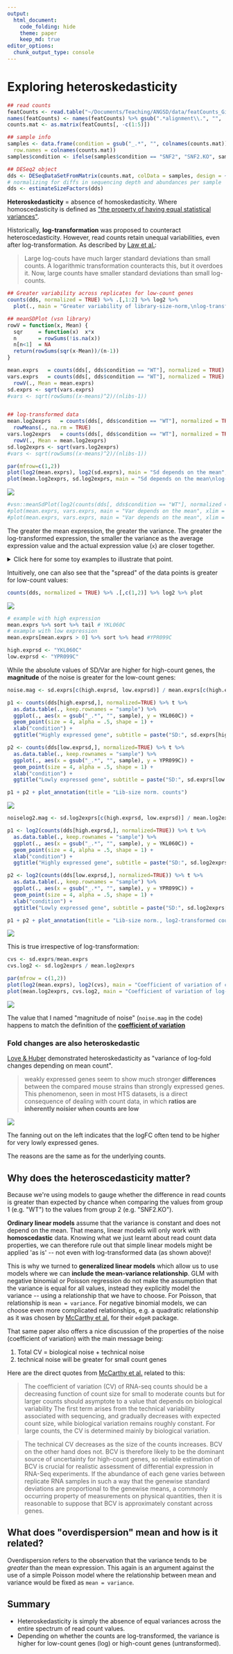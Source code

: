 ```yaml
---
output:
  html_document:
    code_folding: hide
    theme: paper
    keep_md: true
editor_options: 
  chunk_output_type: console
---
```


# Exploring heteroskedasticity






```r
## read counts
featCounts <- read.table("~/Documents/Teaching/ANGSD/data/featCounts_Gierlinski_genes.txt", header=TRUE, row.names = 1)
names(featCounts) <- names(featCounts) %>% gsub(".*alignment\\.", "", .) %>% gsub("_Aligned.*", "",.)
counts.mat <- as.matrix(featCounts[, -c(1:5)])

## sample info
samples <- data.frame(condition = gsub("_.*", "", colnames(counts.mat)),
  row.names = colnames(counts.mat))
samples$condition <- ifelse(samples$condition == "SNF2", "SNF2.KO", samples$condition)

## DESeq2 object
dds <- DESeqDataSetFromMatrix(counts.mat, colData = samples, design = ~condition)
# normalizing for diffs in sequencing depth and abundances per sample
dds <- estimateSizeFactors(dds) 
```

**Heteroskedasticity** = absence of homoskedasticity.
Where homoscedasticity is defined as ["the property of having equal statistical variances"](https://www.merriam-webster.com/dictionary/homoscedasticity).

Historically, **log-transformation** was proposed to counteract heteroscedasticity.
However, read counts retain unequal variabilities, even after log-transformation.
As described by [Law et al.](https://genomebiology.biomedcentral.com/articles/10.1186/gb-2014-15-2-r29):

> Large log-couts have much larger standard deviations than small counts.
> A logarithmic transformation counteracts this, but it overdoes it. Now, large counts have smaller standard deviations than small log-counts.


```r
## Greater variability across replicates for low-count genes
counts(dds, normalized = TRUE) %>% .[,1:2] %>% log2 %>% 
  plot(., main = "Greater variability of library-size-norm,\nlog-transformed counts for small count genes")
```


```r
## meanSDPlot (vsn library)
rowV = function(x, Mean) {
  sqr     = function(x)  x*x
  n       = rowSums(!is.na(x))
  n[n<1]  = NA
  return(rowSums(sqr(x-Mean))/(n-1))
}

mean.exprs   = counts(dds[, dds$condition == "WT"], normalized = TRUE) %>% rowMeans(., na.rm = TRUE)
vars.exprs   = counts(dds[, dds$condition == "WT"], normalized = TRUE) %>% 
  rowV(., Mean = mean.exprs)
sd.exprs <- sqrt(vars.exprs)
#vars <- sqrt(rowSums((x-means)^2)/(nlibs-1))


## log-transformed data
mean.log2exprs   = counts(dds[, dds$condition == "WT"], normalized = TRUE) %>% log2 %>%
  rowMeans(., na.rm = TRUE)
vars.log2exprs   = counts(dds[, dds$condition == "WT"], normalized = TRUE) %>% log2 %>%
  rowV(., Mean = mean.log2exprs)
sd.log2exprs <- sqrt(vars.log2exprs)
#vars <- sqrt(rowSums((x-means)^2)/(nlibs-1))

par(mfrow=c(1,2))
plot(log2(mean.exprs), log2(sd.exprs), main = "Sd depends on the mean", cex = .2, lwd = .1)
plot(mean.log2exprs, sd.log2exprs, main = "Sd depends on the mean\nlog-transformed counts", cex = .2, lwd = .1)
```

![](RNA_heteroskedasticity_files/figure-html/unnamed-chunk-3-1.png)<!-- -->

```r
#vsn::meanSdPlot(log2(counts(dds[, dds$condition == "WT"], normalized =TRUE)))
#plot(mean.exprs, vars.exprs, main = "Var depends on the mean", xlim = c(0,1000), ylim = c(0, 2000))
#plot(mean.exprs, vars.exprs, main = "Var depends on the mean", xlim = c(0,20), ylim = c(0, 20))
```

The greater the mean expression, the greater the variance.
The greater the log-transformed expression, the smaller the variance as the average expression value and the actual expression value (`x`) are closer together.

<details>
  <summary>Click here for some toy examples to illustrate that point.</summary>


```r
1000 - 990
```

```
## [1] 10
```

```r
log2(1000) - log2(990)
```

```
## [1] 0.01449957
```

```r
10 - 9
```

```
## [1] 1
```

```r
log2(10) - log2(9)
```

```
## [1] 0.1520031
```

</details>

Intuitively, one can also see that the "spread" of the data points is greater for low-count values:


```r
counts(dds, normalized = TRUE) %>% .[,c(1,2)] %>% log2 %>% plot
```

![](RNA_heteroskedasticity_files/figure-html/unnamed-chunk-5-1.png)<!-- -->


```r
# example with high expression 
mean.exprs %>% sort %>% tail # YKL060C
# example with low expression
mean.exprs[mean.exprs > 0] %>% sort %>% head #YPR099C
```

```r
high.exprsd <- "YKL060C"
low.exprsd <- "YPR099C"
```

While the absolute values of SD/Var are higher for high-count genes,
the **magnitude** of the noise is greater for the low-count genes:


```r
noise.mag <- sd.exprs[c(high.exprsd, low.exprsd)] / mean.exprs[c(high.exprsd, low.exprsd)]

p1 <- counts(dds[high.exprsd,], normalized=TRUE) %>% t %>% 
  as.data.table(., keep.rownames = "sample") %>% 
  ggplot(., aes(x = gsub("_.*", "", sample), y = YKL060C)) + 
  geom_point(size = 4, alpha = .5, shape = 1) + 
  xlab("condition") + 
  ggtitle("Highly expressed gene", subtitle = paste("SD:", sd.exprs[high.exprsd], "\nSD/mean:", noise.mag[high.exprsd]))

p2 <- counts(dds[low.exprsd,], normalized=TRUE) %>% t %>%
  as.data.table(., keep.rownames = "sample") %>%
  ggplot(., aes(x = gsub("_.*", "", sample), y = YPR099C)) +
  geom_point(size = 4, alpha = .5, shape = 1) + 
  xlab("condition") + 
  ggtitle("Lowly expressed gene", subtitle = paste("SD:", sd.exprs[low.exprsd], "\nSD/mean:", noise.mag[low.exprsd]))

p1 + p2 + plot_annotation(title = "Lib-size norm. counts")
```

![](RNA_heteroskedasticity_files/figure-html/unnamed-chunk-8-1.png)<!-- -->

```r
noiselog2.mag <- sd.log2exprs[c(high.exprsd, low.exprsd)] / mean.log2exprs[c(high.exprsd, low.exprsd)]

p1 <- log2(counts(dds[high.exprsd,], normalized=TRUE)) %>% t %>% 
  as.data.table(., keep.rownames = "sample") %>% 
  ggplot(., aes(x = gsub("_.*", "", sample), y = YKL060C)) + 
  geom_point(size = 4, alpha = .5, shape = 1) + 
  xlab("condition") + 
  ggtitle("Highly expressed gene", subtitle = paste("SD:", sd.log2exprs[high.exprsd], "\nSD/mean:", noiselog2.mag[high.exprsd]))

p2 <- log2(counts(dds[low.exprsd,], normalized=TRUE)) %>% t %>%
  as.data.table(., keep.rownames = "sample") %>%
  ggplot(., aes(x = gsub("_.*", "", sample), y = YPR099C)) +
  geom_point(size = 4, alpha = .5, shape = 1) + 
  xlab("condition") + 
  ggtitle("Lowly expressed gene", subtitle = paste("SD:", sd.log2exprs[low.exprsd], "\nSD/mean:", noiselog2.mag[low.exprsd]))

p1 + p2 + plot_annotation(title = "Lib-size norm., log2-transformed counts")
```

![](RNA_heteroskedasticity_files/figure-html/unnamed-chunk-9-1.png)<!-- -->

This is true irrespective of log-transformation:


```r
cvs <- sd.exprs/mean.exprs
cvs.log2 <- sd.log2exprs / mean.log2exprs

par(mfrow = c(1,2))
plot(log2(mean.exprs), log2(cvs), main = "Coefficient of variation of counts")
plot(mean.log2exprs, cvs.log2, main = "Coefficient of variation of log-transformed counts")
```

![](RNA_heteroskedasticity_files/figure-html/unnamed-chunk-10-1.png)<!-- -->


The value that I named "magnitude of noise" (`noise.mag` in the code) happens to match the definition of the [**coefficient of variation**](https://en.wikipedia.org/wiki/Coefficient_of_variation)

### Fold changes are also heteroskedastic

[Love & Huber](https://genomebiology.biomedcentral.com/articles/10.1186/s13059-014-0550-8) demonstrated heteroskedasticity as "variance of log-fold changes depending on mean count".

>weakly expressed genes seem to show much stronger **differences** between the compared mouse strains than strongly expressed genes. This phenomenon, seen in most HTS datasets, is a direct consequence of dealing with count data, in which **ratios are inherently noisier when counts are low**

![](https://media.springernature.com/full/springer-static/image/art%3A10.1186%2Fs13059-014-0550-8/MediaObjects/13059_2014_Article_550_Fig2_HTML.jpg)

The fanning out on the left indicates that the logFC often tend to be higher for very lowly expressed genes.

The reasons are the same as for the underlying counts.


## Why does the heteroscedasticity matter?

Because we're using models to gauge whether the difference in read counts is greater than expected by chance
when comparing the values from group 1 (e.g. "WT") to the values from group 2 (e.g. "SNF2.KO").

**Ordinary linear models** assume that the variance is constant and does not depend on the mean.
That means, linear models will only work with **homoscedastic** data.
Knowing what we just learnt about read count data properties, we can therefore rule out that simple linear models might be applied 'as is' -- not even with log-transformed data (as shown above)! 

This is why we turned to **generalized linear models** which allow us to use models where we can **include the mean-variance relationship**.
GLM with negative binomial or Poisson regression do not make the assumption that the variance is equal for all values, instead they explicitly model the variance -- using a relationship that we have to choose.
For Poisson, that relationship is `mean = variance`.
For negative binomial models, we can choose even more complicated relationships, e.g. a quadratic relationship as it was chosen by [McCarthy et al.](https://academic.oup.com/nar/article/40/10/4288/2411520) for their `edgeR` package.

That same paper also offers a nice discussion of the properties of the noise (coefficient of variation) with the main message being:

1. Total CV = biological noise + technical noise
2. technical noise will be greater for small count genes

Here are the direct quotes from [McCarthy et al.](https://academic.oup.com/nar/article/40/10/4288/2411520) related to this:

>The coefficient of variation (CV) of RNA-seq counts should be a decreasing function of count size for small to moderate counts but for larger counts should asymptote to a value that depends on biological variability
>The first term arises from the technical variability associated with sequencing, and gradually decreases with expected count size, while biological variation remains roughly constant. For large counts, the CV is determined mainly by biological variation.

>The technical CV decreases as the size of the counts increases. BCV on the other hand does not. BCV is therefore likely to be the dominant source of uncertainty for high-count genes, so reliable estimation of BCV is crucial for realistic assessment of differential expression in RNA-Seq experiments. If the abundance of each gene varies between replicate RNA samples in such a way that the genewise standard deviations are proportional to the genewise means, a commonly occurring property of measurements on physical quantities, then it is reasonable to suppose that BCV is approximately constant across genes.

## What does "overdispersion" mean and how is it related?

Overdispersion refers to the observation that the variance tends to be *greater* than the mean expression. 
This again is an argument against the use of a simple Poisson model where the relationship between mean and variance would be fixed as `mean = variance`. 

## Summary

* Heteroskedasticity is simply the absence of equal variances across the entire spectrum of read count values.
* Depending on whether the counts are log-transformed, the variance is higher for low-count genes (log) or high-count genes (untransformed).
